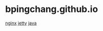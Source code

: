 # bpingchang.github.io

[nginx](http://bpingchang/bpingchang.gihub.io/nginx/index "悬停显示")
[jetty](http://bpingchang/bpingchang.gihub.io/jetty/index "悬停显示")
[java](http://bpingchang/bpingchang.gihub.io/java/index "悬停显示")

